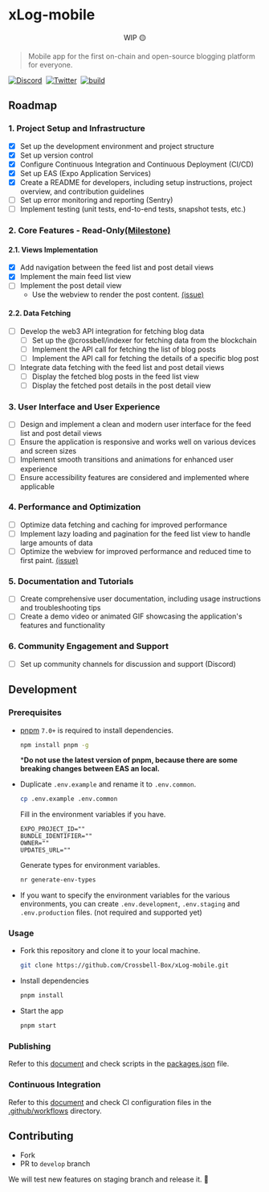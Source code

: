 # xLog-mobile  

<p align="center">
  WIP 🟡
</p>

> Mobile app for the first on-chain and open-source blogging platform for everyone. 

[![Discord](https://img.shields.io/badge/chat-Discord-5865F2.svg?logo=discord&style=flat-square)](https://discord.gg/46VJMMVCuF) &nbsp;[![Twitter](https://img.shields.io/badge/Twitter-@_xLog-1d9bf0.svg?logo=twitter&style=flat-square)](https://twitter.com/_xLog) &nbsp;[![build](https://img.shields.io/github/actions/workflow/status/Crossbell-Box/xLog/docker-build-push-prod.yml?logo=github&style=flat-square)](https://github.com/Crossbell-Box/xLog/actions/workflows/docker-build-push.yml)


<!-- ## Roadmap

- For contributors


- Project Setup and Infrastructure
    - [x] CI/CD
    - [x] EAS
    - [ ] Sentry
    - [ ] Testing (unit, e2e, snapshot, etc.)

- READ-ONLY
    - [x] README for developers
    - [ ] Feed list
    - [ ] Post details -->

## Roadmap

### 1. Project Setup and Infrastructure

- [x] Set up the development environment and project structure
- [x] Set up version control 
- [x] Configure Continuous Integration and Continuous Deployment (CI/CD)
- [x] Set up EAS (Expo Application Services) 
- [x] Create a README for developers, including setup instructions, project overview, and contribution guidelines
- [ ] Set up error monitoring and reporting (Sentry)
- [ ] Implement testing (unit tests, end-to-end tests, snapshot tests, etc.)

### 2. Core Features - Read-Only[(Milestone)](https://github.com/Crossbell-Box/xLog-mobile/milestone/1)
#### 2.1. Views Implementation

- [x] Add navigation between the feed list and post detail views
- [x] Implement the main feed list view
- [ ] Implement the post detail view
    - Use the webview to render the post content. [(issue)](https://github.com/Crossbell-Box/xLog-mobile/issues/12)

#### 2.2. Data Fetching

- [ ] Develop the web3 API integration for fetching blog data
    - [ ] Set up the @crossbell/indexer for fetching data from the blockchain
    - [ ] Implement the API call for fetching the list of blog posts
    - [ ] Implement the API call for fetching the details of a specific blog post
- [ ] Integrate data fetching with the feed list and post detail views
    - [ ] Display the fetched blog posts in the feed list view
    - [ ] Display the fetched post details in the post detail view

### 3. User Interface and User Experience

- [ ] Design and implement a clean and modern user interface for the feed list and post detail views
- [ ] Ensure the application is responsive and works well on various devices and screen sizes
- [ ] Implement smooth transitions and animations for enhanced user experience
- [ ] Ensure accessibility features are considered and implemented where applicable

### 4. Performance and Optimization

- [ ] Optimize data fetching and caching for improved performance
- [ ] Implement lazy loading and pagination for the feed list view to handle large amounts of data
- [ ] Optimize the webview for improved performance and reduced time to first paint. [(issue)](https://github.com/Crossbell-Box/xLog-mobile/issues/12)

### 5. Documentation and Tutorials

- [ ] Create comprehensive user documentation, including usage instructions and troubleshooting tips
- [ ] Create a demo video or animated GIF showcasing the application's features and functionality

### 6. Community Engagement and Support

- [ ] Set up community channels for discussion and support (Discord)


## Development
### Prerequisites

- [pnpm](https://pnpm.io/) `7.0+` is required to install dependencies.  

    ```sh
    npm install pnpm -g
    ```

    ***Do not use the latest version of pnpm, because there are some breaking changes between EAS an local.** 

- Duplicate `.env.example` and rename it to `.env.common`.  

    ```sh
    cp .env.example .env.common
    ```

    Fill in the environment variables if you have.

    ```
    EXPO_PROJECT_ID=""
    BUNDLE_IDENTIFIER=""
    OWNER=""
    UPDATES_URL=""
    ```

    Generate types for environment variables.

    ```sh
    nr generate-env-types
    ```

- If you want to specify the environment variables for the various environments, you can create `.env.development`, `.env.staging` and `.env.production` files. (not required and supported yet)


### Usage

- Fork this repository and clone it to your local machine.

    ```sh
    git clone https://github.com/Crossbell-Box/xLog-mobile.git
    ```

- Install dependencies

    ```sh
    pnpm install
    ```

- Start the app

    ```sh
    pnpm start
    ```

### Publishing
Refer to this [document](https://docs.expo.dev/build/setup/) and check scripts in the [packages.json](./packages.json) file.

### Continuous Integration
Refer to this [document](https://docs.expo.dev/eas-update/how-eas-update-works/) and check CI configuration files in the [.github/workflows](./.github/workflows) directory.

## Contributing

- Fork
- PR to `develop` branch

We will test new features on staging branch and release it. 🚀